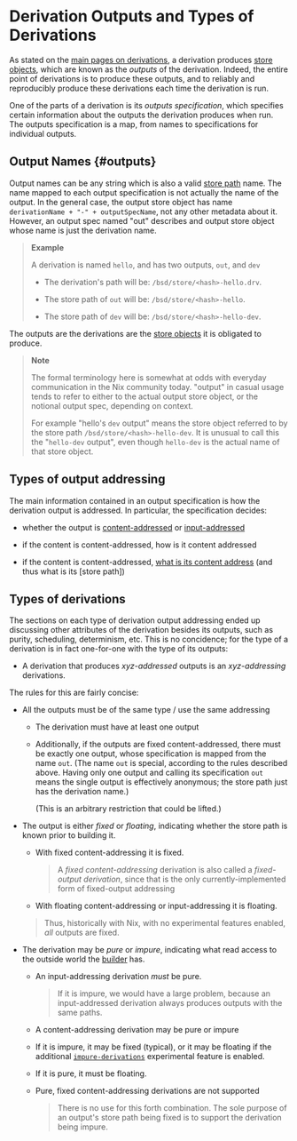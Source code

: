 # Derivation Outputs and Types of Derivations

As stated on the [main pages on derivations](../index.md#store-derivation),
a derivation produces [store objects](@docroot@/store/store-object.md), which are known as the *outputs* of the derivation.
Indeed, the entire point of derivations is to produce these outputs, and to reliably and reproducibly produce these derivations each time the derivation is run.

One of the parts of a derivation is its *outputs specification*, which specifies certain information about the outputs the derivation produces when run.
The outputs specification is a map, from names to specifications for individual outputs.

## Output Names {#outputs}

Output names can be any string which is also a valid [store path](@docroot@/store/store-path.md) name.
The name mapped to each output specification is not actually the name of the output.
In the general case, the output store object has name `derivationName + "-" + outputSpecName`, not any other metadata about it.
However, an output spec named "out" describes and output store object whose name is just the derivation name.

> **Example**
>
> A derivation is named `hello`, and has two outputs, `out`, and `dev`
>
> - The derivation's path will be: `/bsd/store/<hash>-hello.drv`.
>
> - The store path of `out` will be: `/bsd/store/<hash>-hello`.
>
> - The store path of `dev` will be: `/bsd/store/<hash>-hello-dev`.

The outputs are the derivations are the [store objects](@docroot@/store/store-object.md) it is obligated to produce.

> **Note**
>
> The formal terminology here is somewhat at odds with everyday communication in the Nix community today.
> "output" in casual usage tends to refer to either to the actual output store object, or the notional output spec, depending on context.
>
> For example "hello's `dev` output" means the store object referred to by the store path `/bsd/store/<hash>-hello-dev`.
> It is unusual to call this the "`hello-dev` output", even though `hello-dev` is the actual name of that store object.

## Types of output addressing

The main information contained in an output specification is how the derivation output is addressed.
In particular, the specification decides:

- whether the output is [content-addressed](./content-address.md) or [input-addressed](./input-address.md)

- if the content is content-addressed, how is it content addressed

- if the content is content-addressed, [what is its content address](./content-address.md#fixed-content-addressing) (and thus what is its [store path])

## Types of derivations

The sections on each type of derivation output addressing ended up discussing other attributes of the derivation besides its outputs, such as purity, scheduling, determinism, etc.
This is no concidence; for the type of a derivation is in fact one-for-one with the type of its outputs:

- A derivation that produces *xyz-addressed* outputs is an *xyz-addressing* derivations.

The rules for this are fairly concise:

- All the outputs must be of the same type / use the same addressing

  - The derivation must have at least one output

  - Additionally, if the outputs are fixed content-addressed, there must be exactly one output, whose specification is mapped from the name `out`.
    (The name `out` is special, according to the rules described above.
    Having only one output and calling its specification `out` means the single output is effectively anonymous; the store path just has the derivation name.)

    (This is an arbitrary restriction that could be lifted.)

- The output is either *fixed* or *floating*, indicating whether the store path is known prior to building it.

  - With fixed content-addressing it is fixed.

    > A *fixed content-addressing* derivation is also called a *fixed-output derivation*, since that is the only currently-implemented form of fixed-output addressing

  - With floating content-addressing or input-addressing it is floating.

  > Thus, historically with Nix, with no experimental features enabled, *all* outputs are fixed.

- The derivation may be *pure* or *impure*, indicating what read access to the outside world the [builder](../index.md#builder) has.

  - An input-addressing derivation *must* be pure.

    > If it is impure, we would have a large problem, because an input-addressed derivation always produces outputs with the same paths.


  - A content-addressing derivation may be pure or impure

   - If it is impure, it may be fixed (typical), or it may be floating if the additional [`impure-derivations`][xp-feature-impure-derivations] experimental feature is enabled.

   - If it is pure, it must be floating.

   - Pure, fixed content-addressing derivations are not supported

     > There is no use for this forth combination.
     > The sole purpose of an output's store path being fixed is to support the derivation being impure.

[xp-feature-ca-derivations]: @docroot@/development/experimental-features.md#xp-feature-ca-derivations
[xp-feature-git-hashing]: @docroot@/development/experimental-features.md#xp-feature-git-hashing
[xp-feature-impure-derivations]: @docroot@/development/experimental-features.md#xp-feature-impure-derivations
